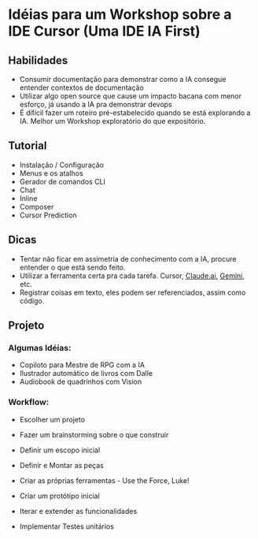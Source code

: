 # Idéias para um Workshop sobre a IDE Cursor (Uma IDE IA First)

## Habilidades

- Consumir documentação para demonstrar como a IA consegue entender contextos de documentação
- Utilizar algo open source que cause um impacto bacana com menor esforço, já usando a IA pra demonstrar devops
- É difícil fazer um roteiro pré-estabelecido quando se está explorando a IA. Melhor um Workshop exploratório do que expositório.

## Tutorial

- Instalação / Configuração
- Menus e os atalhos
- Gerador de comandos CLI
- Chat
- Inline
- Composer
- Cursor Prediction

## Dicas

- Tentar não ficar em assimetria de conhecimento com a IA, procure entender o que está sendo feito.
- Utilizar a ferramenta certa pra cada tarefa. Cursor, [Claude.ai](https://claude.ai/new), [Gemini](https://aistudio.google.com/), etc.
- Registrar coisas em texto, eles podem ser referenciados, assim como código.

## Projeto

### Algumas Idéias:

- Copiloto para Mestre de RPG com a IA
- Ilustrador automático de livros com Dalle
- Audiobook de quadrinhos com Vision

### Workflow:

- Escolher um projeto
- Fazer um brainstorming sobre o que construir
- Definir um escopo inicial
- Definir e Montar as peças
- Criar as próprias ferramentas - Use the Force, Luke!

- Criar um protótipo inicial
- Iterar e extender as funcionalidades
- Implementar Testes unitários
